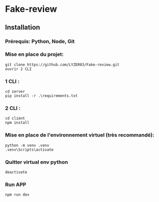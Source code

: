 # Fake-review

## Installation

### Prérequis: Python, Node, Git

### Mise en place du projet:

    git clone https://github.com/LYZER03/Fake-review.git
    ouvrir 2 CLI
### 1 CLI : 
```
cd server
pip install -r .\requirements.txt
```

### 2 CLI : 
```
cd client
npm install
```

### Mise en place de l'environnement virtuel (très recommandé):
    python -m venv .venv
    .venv\Scripts\activate

### Quitter virtual env python
    deactivate

### Run APP

```
npm run dev
```
